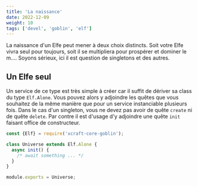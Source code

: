 ```yaml
---
title: 'La naissance'
date: 2022-12-09
weight: 10
tags: ['devel', 'goblin', 'elf']
---
```


La naissance d'un Elfe peut mener à deux choix distincts. Soit votre Elfe vivra seul pour toujours, soit il se multipliera pour prospérer et dominer le m.... Soyons sérieux, ici il est question de singletons et des autres.

## Un Elfe seul

Un service de ce type est très simple à créer car il suffit de dériver sa class du type `Elf.Alone`. Vous pouvez alors y adjoindre les quêtes que vous souhaitez de la même manière que pour un service instanciable plusieurs fois. Dans le cas d'un singleton, vous ne devez pas avoir de quête `create` ni de quête `delete`. Par contre il est d'usage d'y adjoindre une quête `init` faisant office de constructeur.

```js
const {Elf} = require('xcraft-core-goblin');

class Universe extends Elf.Alone {
  async init() {
    /* await something ... */
  }
}

module.exports = Universe;
```
